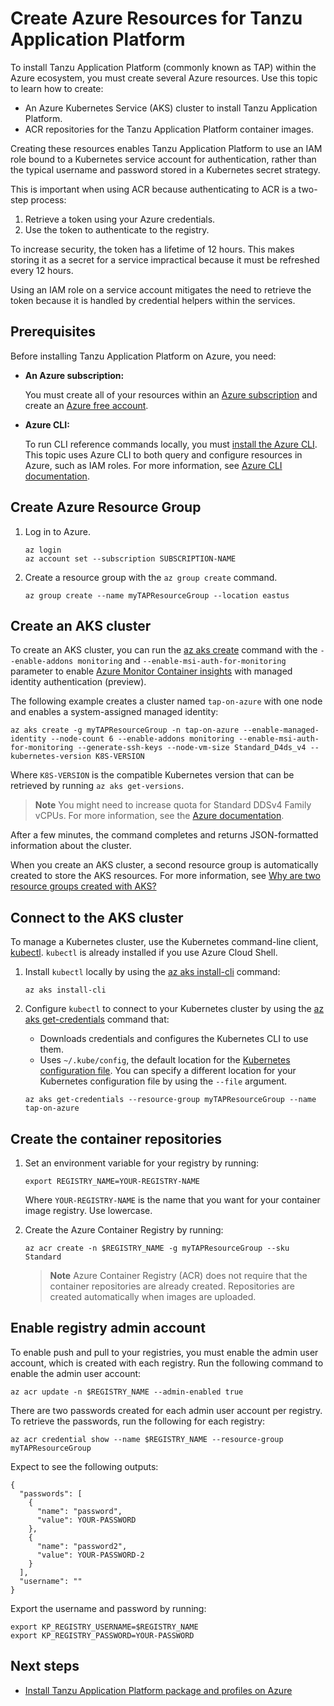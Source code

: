 # Create Azure Resources for Tanzu Application Platform

To install Tanzu Application Platform (commonly known as TAP) within the Azure ecosystem,
you must create several Azure resources. Use this topic to learn how to create:

- An Azure Kubernetes Service (AKS) cluster to install Tanzu Application Platform.
- ACR repositories for the Tanzu Application Platform container images.

Creating these resources enables Tanzu Application Platform to use an IAM role
bound to a Kubernetes service account for authentication, rather than the typical
username and password stored in a Kubernetes secret strategy.

This is important when using ACR because authenticating to ACR is a two-step process:

1. Retrieve a token using your Azure credentials.
1. Use the token to authenticate to the registry.

To increase security, the token has a lifetime of 12 hours. This makes storing
it as a secret for a service impractical because it must be refreshed every 12 hours.

Using an IAM role on a service account mitigates the need to retrieve the token
because it is handled by credential helpers within the services.

## <a id='prereqs'></a>Prerequisites

Before installing Tanzu Application Platform on Azure, you need:

- **An Azure subscription:**

    You must create all of your resources within
    an [Azure subscription](https://learn.microsoft.com/en-us/azure/guides/developer/azure-developer-guide#understanding-accounts-subscriptions-and-billing) and create an [Azure free account](https://azure.microsoft.com/en-us/free/?ref=microsoft.com&utm_source=microsoft.com&utm_medium=docs&utm_campaign=visualstudio).

- **Azure CLI:**

    To run CLI reference commands locally, you must [install the Azure CLI](https://learn.microsoft.com/en-us/cli/azure/install-azure-cli).
    This topic uses Azure CLI to both query and configure resources in Azure, such as IAM roles.
    For more information, see [Azure CLI documentation](https://learn.microsoft.com/en-us/cli/azure/authenticate-azure-cli).


## <a id='azure-resource-group'></a>Create Azure Resource Group

1. Log in to Azure.

    ```console
    az login
    az account set --subscription SUBSCRIPTION-NAME
    ```

1. Create a resource group with the `az group create` command.

    ```console
    az group create --name myTAPResourceGroup --location eastus
    ```

## <a id='create-aks-cluster'></a>Create an AKS cluster

To create an AKS cluster, you can run the [az aks create](https://learn.microsoft.com/en-us/cli/azure/aks?view=azure-cli-latest#az-aks-create)
command with the `--enable-addons monitoring` and `--enable-msi-auth-for-monitoring`
parameter to enable [Azure Monitor Container insights](https://learn.microsoft.com/en-us/azure/azure-monitor/containers/container-insights-overview)
with managed identity authentication (preview).

The following example creates a cluster named `tap-on-azure` with one node and
enables a system-assigned managed identity:

```console
az aks create -g myTAPResourceGroup -n tap-on-azure --enable-managed-identity --node-count 6 --enable-addons monitoring --enable-msi-auth-for-monitoring --generate-ssh-keys --node-vm-size Standard_D4ds_v4 --kubernetes-version K8S-VERSION
```

Where `K8S-VERSION` is the compatible Kubernetes version that can be retrieved by running `az aks get-versions`.

> **Note** You might need to increase quota for Standard DDSv4 Family vCPUs. For more information, see the [Azure documentation](https://learn.microsoft.com/en-us/azure/quotas/per-vm-quota-requests).

After a few minutes, the command completes and returns JSON-formatted information about the cluster.

When you create an AKS cluster, a second resource group is automatically
created to store the AKS resources.
For more information, see [Why are two resource groups created with AKS?](https://learn.microsoft.com/en-us/azure/aks/faq#why-are-two-resource-groups-created-with-aks)

## <a id='connect-aks-cluster'></a>Connect to the AKS cluster

To manage a Kubernetes cluster, use the Kubernetes command-line client,
[kubectl](https://kubernetes.io/docs/reference/kubectl/).
`kubectl` is already installed if you use Azure Cloud Shell.

1. Install `kubectl` locally by using the
  [az aks install-cli](https://learn.microsoft.com/en-us/cli/azure/aks#az-aks-install-cli) command:

    ```console
    az aks install-cli
    ```

1. Configure `kubectl` to connect to your Kubernetes cluster by using the
  [az aks get-credentials](https://learn.microsoft.com/en-us/cli/azure/aks#az-aks-get-credentials) command that:

    - Downloads credentials and configures the Kubernetes CLI to use them.
    - Uses `~/.kube/config`, the default location for the [Kubernetes configuration file](https://kubernetes.io/docs/concepts/configuration/organize-cluster-access-kubeconfig/).
    You can specify a different location for your Kubernetes configuration file by using the `--file` argument.

    ```console
    az aks get-credentials --resource-group myTAPResourceGroup --name tap-on-azure
    ```

## <a id='create-container-repos'></a>Create the container repositories

1. Set an environment variable for your registry by running:

    ```console
    export REGISTRY_NAME=YOUR-REGISTRY-NAME
    ```

    Where `YOUR-REGISTRY-NAME` is the name that you want for your container image registry. Use lowercase.

1. Create the Azure Container Registry by running:

    ```console
    az acr create -n $REGISTRY_NAME -g myTAPResourceGroup --sku Standard
    ```

    > **Note** Azure Container Registry (ACR) does not require that the container repositories are
    > already created. Repositories are created automatically when images are uploaded.

## <a id='enable-admin-account'></a>Enable registry admin account

To enable push and pull to your registries, you must enable the admin user account, which is created with each registry. Run the following command to enable the admin user account:

```console
az acr update -n $REGISTRY_NAME --admin-enabled true
```

There are two passwords created for each admin user account per registry. To retrieve the passwords, run the following for each registry:

```console
az acr credential show --name $REGISTRY_NAME --resource-group myTAPResourceGroup
```

Expect to see the following outputs:

```console
{
  "passwords": [
    {
      "name": "password",
      "value": YOUR-PASSWORD
    },
    {
      "name": "password2",
      "value": YOUR-PASSWORD-2
    }
  ],
  "username": ""
}
```

Export the username and password by running:

```console
export KP_REGISTRY_USERNAME=$REGISTRY_NAME
export KP_REGISTRY_PASSWORD=YOUR-PASSWORD
```

## <a id='next-steps'></a>Next steps

- [Install Tanzu Application Platform package and profiles on Azure](profile.hbs.md)
